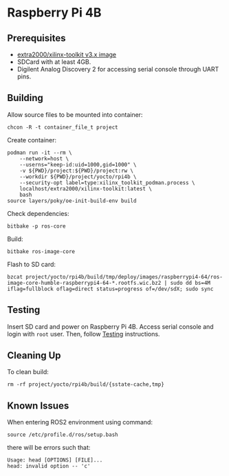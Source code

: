# Raspberry Pi 4B


## Prerequisites

* [extra2000/xilinx-toolkit v3.x image](https://github.com/extra2000/xilinx-toolkit)
* SDCard with at least 4GB.
* Digilent Analog Discovery 2 for accessing serial console through UART pins.


## Building

Allow source files to be mounted into container:
```
chcon -R -t container_file_t project
```

Create container:
```
podman run -it --rm \
    --network=host \
    --userns="keep-id:uid=1000,gid=1000" \
    -v ${PWD}/project:${PWD}/project:rw \
    --workdir ${PWD}/project/yocto/rpi4b \
    --security-opt label=type:xilinx_toolkit_podman.process \
    localhost/extra2000/xilinx-toolkit:latest \
    bash
source layers/poky/oe-init-build-env build
```

Check dependencies:
```
bitbake -p ros-core
```

Build:
```
bitbake ros-image-core
```

Flash to SD card:
```
bzcat project/yocto/rpi4b/build/tmp/deploy/images/raspberrypi4-64/ros-image-core-humble-raspberrypi4-64-*.rootfs.wic.bz2 | sudo dd bs=4M iflag=fullblock oflag=direct status=progress of=/dev/sdX; sudo sync
```


## Testing

Insert SD card and power on Raspberry Pi 4B. Access serial console and login with `root` user. Then, follow [Testing](common/testing.md) instructions.


## Cleaning Up

To clean build:
```
rm -rf project/yocto/rpi4b/build/{sstate-cache,tmp}
```


## Known Issues

When entering ROS2 environment using command:
```
source /etc/profile.d/ros/setup.bash
```

there will be errors such that:
```
Usage: head [OPTIONS] [FILE]...
head: invalid option -- 'c'
```
